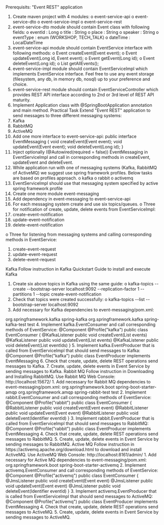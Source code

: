 Prerequisits: "Event REST" application
1.	Create maven project with 4 modules:
o	event-service-api
o	event-service-dto
o	event-service-impl
o	event-service-rest
2.	event-service-dto module should contain Event class with following fields:
o	eventId : Long
o	title : String
o	place : String
o	speaker : String
o	eventType : enum (WORKSHOP, TECH_TALK)
o	dateTime : LocalDateTime
3.	event-service-api module should contain EventService interface with following methods:
o	Event createEvent(Event event);
o	Event updateEvent(Long id, Event event);
o	Event getEvent(Long id);
o	Event deleteEvent(Long id);
o	List getAllEvents();
4.	event-service-impl module should contain EventServiceImpl which implements EventService interface. Feel free to use any event storage (filesystem, any db, in memory db, nosql) up to your preference and choice.
5.	event-service-rest module should contain EventServiceController which provides REST API interface according to 2nd or 3rd level of REST API maturity.
7.	Implement Application class with @SpringBootApplication annotation and main method.
Practical Task
Extend "Event REST" application to send messages to three different messaging systems:
1.	Kafka
2.	RabbitMQ
3.	ActiveMQ
4.	Add one more interface to event-service-api:
public interface EventMessaging {
    void createEvent(Event event);
    void updateEvent(Event event);
    void deleteEvent(Long id);
}
5.	Inject optionally (@Autowired(required = false)) EventMessaging in EventServiceImpl and call in corresponding methods in createEvent, updateEvent and deleteEvent.
6.	While application run with one of messaging systems (Kafka, RabbitMQ of ActiveMQ) we suggest use spring framework profiles. Below tasks are based on profiles approach.
o	kafka
o	rabbit
o	activemq
7.	EventServiceImpl should use that messaging system specified by active spring framework profile
8.	Create one more module event-messaging
9.	Add dependency in event-messaging to event-service-api
10.	For each messaging system create and use six topics/queues.
o	Three for notification of create, update, delete events from EventServiceImpl:
1.	create-event-notification
2.	update-event-notification
3.	delete-event-notification

o	Three for listening from messaging systems and calling corresponding methods in EventService:
1.	create-event-request
2.	update-event-request
3.	delete-event-request

Kafka
Follow instruction in Kafka Quickstart Guide to install and execute Kafka
1.	Create six above topics in Kafka using the same guide:
o	kafka-topics --create --bootstrap-server localhost:9092 --replication-factor 1 --partitions 1 --topic create-event-notification
2.	Check that topics were created successfully:
o	kafka-topics --list --bootstrap-server localhost:9092
3.	Add necessary for Kafka dependencies to event-messaging/pom.xml:
<dependency>
    <groupId>org.springframework.kafka</groupId>
    <artifactId>spring-kafka</artifactId>
</dependency>
<dependency>
    <groupId>org.springframework.kafka</groupId>
    <artifactId>spring-kafka-test</artifactId>
    <scope>test</scope>
</dependency>
4.	Implement kafka.EventConsumer and call corresponding methods of EventService:
@Component
@Profile("kafka")
public class EventConsumer {
    @KafkaListener
    public void createEvent(List<Event> events)
    @KafkaListener
    public void updateEvent(List<Event> events)
    @KafkaListener
    public void deleteEvent(List<Identifier> eventIds)
}
5.	Implement kafka.EventProducer that is called from EventServiceImpl that should send messages to Kafka:
@Component
@Profile("kafka")
public class EventProducer implements EventMessaging
6.	Check that create, update, delete REST operations send messages to Kafka.
7.	Create, update, delete events in Event Service by sending messages to Kafka.
Rabbit MQ
Follow instruction in Downloading and Installing RabbitMQ.
Use Rabbit MQ Web Console: http://localhost:15672/
1.	Add necessary for Rabbit MQ dependencies to event-messaging/pom.xml:
<dependency>
    <groupId>org.springframework.boot</groupId>
    <artifactId>spring-boot-starter-amqp</artifactId>
</dependency>
<dependency>
    <groupId>org.springframework.amqp</groupId>
    <artifactId>spring-rabbit-test</artifactId>
    <scope>test</scope>
</dependency>
2.	Implement rabbit.EventConsumer and call corresponding methods of EventService:
@Component
@Profile("rabbit")
public class EventConsumer {
    @RabbitListener
    public void createEvent(Event event)
    @RabbitListener
    public void updateEvent(Event event)
    @RabbitListener
    public void deleteEvent(Identifier eventId)
}
3.	Implement rabbit.EventProducer that is called from EventServiceImpl that should send messages to RabbitMQ:
@Component
@Profile("rabbit")
public class EventProducer implements EventMessaging
4.	Check that create, update, delete REST operations send messages to RabbitMQ.
5.	Create, update, delete events in Event Service by sending messages to RabbitMQ.
Active MQ
Follow instruction in https://activemq.apache.org/download.html to download and install ActiveMQ.
Use ActiveMQ Web Console: http://localhost:8161/admin/
1.	Add necessary for Active MQ dependencies to event-messaging/pom.xml:
<dependency>
    <groupId>org.springframework.boot</groupId>
    <artifactId>spring-boot-starter-activemq</artifactId>
</dependency>
2.	Implement activemq.EventConsumer and call corresponding methods of EventService:
@Component
@Profile("activemq")
public class EventConsumer {
    @JmsListener
    public void createEvent(Event event)
    @JmsListener
    public void updateEvent(Event event)
    @JmsListener
    public void deleteEvent(Identifier eventId)
}
3.	Implement activemq.EventProducer that is called from EventServiceImpl that should send messages to ActiveMQ:
@Component
@Profile("activemq")
public class EventProducer implements EventMessaging
4.	Check that create, update, delete REST operations send messages to ActiveMQ.
5.	Create, update, delete events in Event Service by sending messages to ActiveMQ.
